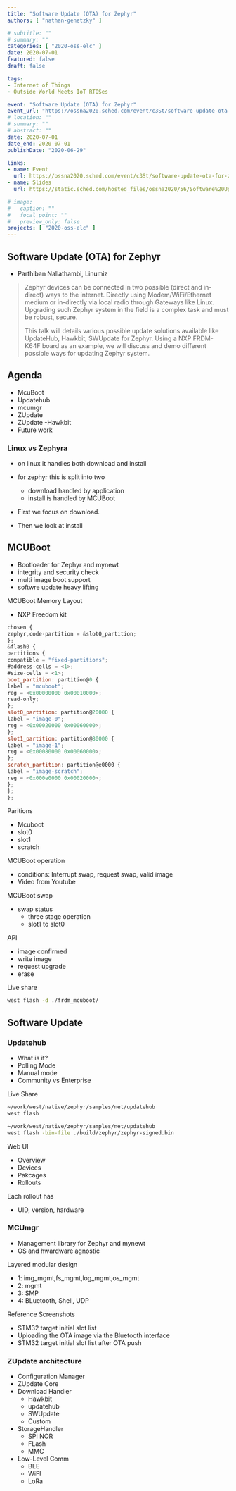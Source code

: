 ```yaml
---
title: "Software Update (OTA) for Zephyr"
authors: [ "nathan-genetzky" ]

# subtitle: ""
# summary: ""
categories: [ "2020-oss-elc" ]
date: 2020-07-01
featured: false
draft: false

tags:
- Internet of Things
- Outside World Meets IoT RTOSes

event: "Software Update (OTA) for Zephyr"
event_url: "https://ossna2020.sched.com/event/c3St/software-update-ota-for-zephyr-parthiban-nallathambi-linumiz"
# location: ""
# summary: ""
# abstract: ""
date: 2020-07-01
date_end: 2020-07-01
publishDate: "2020-06-29"

links:
- name: Event
  url: https://ossna2020.sched.com/event/c3St/software-update-ota-for-zephyr-parthiban-nallathambi-linumiz
- name: Slides
  url: https://static.sched.com/hosted_files/ossna2020/56/Software%20Update%20%28OTA%29%20for%20Zephyr.pdf

# image:
#   caption: ""
#   focal_point: ""
#   preview_only: false
projects: [ "2020-oss-elc" ]
---
```


## Software Update (OTA) for Zephyr

- Parthiban Nallathambi, Linumiz

> Zephyr devices can be connected in two possible (direct and in-direct) ways to the internet. Directly using Modem/WiFi/Ethernet medium or in-directly via local radio through Gateways like Linux. Upgrading such Zephyr system in the field is a complex task and must be robust, secure.
>
> This talk will details various possible update solutions available like UpdateHub, Hawkbit, SWUpdate for Zephyr. Using a NXP FRDM-K64F board as an example, we will discuss and demo different possible ways for updating Zephyr system.

## Agenda

- McuBoot
- Updatehub
- mcumgr
- ZUpdate
- ZUpdate -Hawkbit
- Future work

### Linux vs Zephyra

- on linux it handles both download and install
- for zephyr this is split into two
  - download handled by application
  - install is handled by MCUBoot

- First we focus on download.
- Then we look at install

## MCUBoot

- Bootloader for Zephyr and mynewt
- integrity and security check
- multi image boot support
- softwre update heavy lifting

MCUBoot Memory Layout

- NXP Freedom kit

```javascript
chosen {
zephyr,code-partition = &slot0_partition;
};
&flash0 {
partitions {
compatible = "fixed-partitions";
#address-cells = <1>;
#size-cells = <1>;
boot_partition: partition@0 {
label = "mcuboot";
reg = <0x00000000 0x00010000>;
read-only;
};
slot0_partition: partition@20000 {
label = "image-0";
reg = <0x00020000 0x00060000>;
};
slot1_partition: partition@80000 {
label = "image-1";
reg = <0x00080000 0x00060000>;
};
scratch_partition: partition@e0000 {
label = "image-scratch";
reg = <0x000e0000 0x00020000>;
};
};
};
```

Paritions

- Mcuboot
- slot0
- slot1
- scratch

MCUBoot operation

- conditions: Interrupt swap, request swap, valid image
- Video from Youtube

MCUBoot swap

- swap status
  - three stage operation
  - slot1 to slot0

API

- image confirmed
- write image
- request upgrade
- erase

Live share

```sh
west flash -d ./frdm_mcuboot/
```

## Software Update

### Updatehub

- What is it?
- Polling Mode
- Manual mode
- Community vs Enterprise

Live Share

```sh
~/work/west/native/zephyr/samples/net/updatehub
west flash

~/work/west/native/zephyr/samples/net/updatehub
west flash -bin-file ./build/zephyr/zephyr-signed.bin
```

Web UI

- Overview
- Devices
- Pakcages
- Rollouts

Each rollout has

- UID, version, hardware

### MCUmgr

- Management library for Zephyr and mynewt
- OS and hwardware agnostic

Layered modular design

- 1: img_mgmt,fs_mgmt,log_mgmt,os_mgmt
- 2: mgmt
- 3: SMP
- 4: BLuetooth, Shell, UDP

Reference Screenshots

- STM32 target initial slot list
- Uploading the OTA image via the Bluetooth interface
- STM32 target initial slot list after OTA push

### ZUpdate architecture

- Configuration Manager
- ZUpdate Core
- Download Handler
  - Hawkbit
  - updatehub
  - SWUpdate
  - Custom
- StorageHandler
  - SPI NOR
  - FLash
  - MMC
- Low-Level Comm
  - BLE
  - WiFI
  - LoRa
